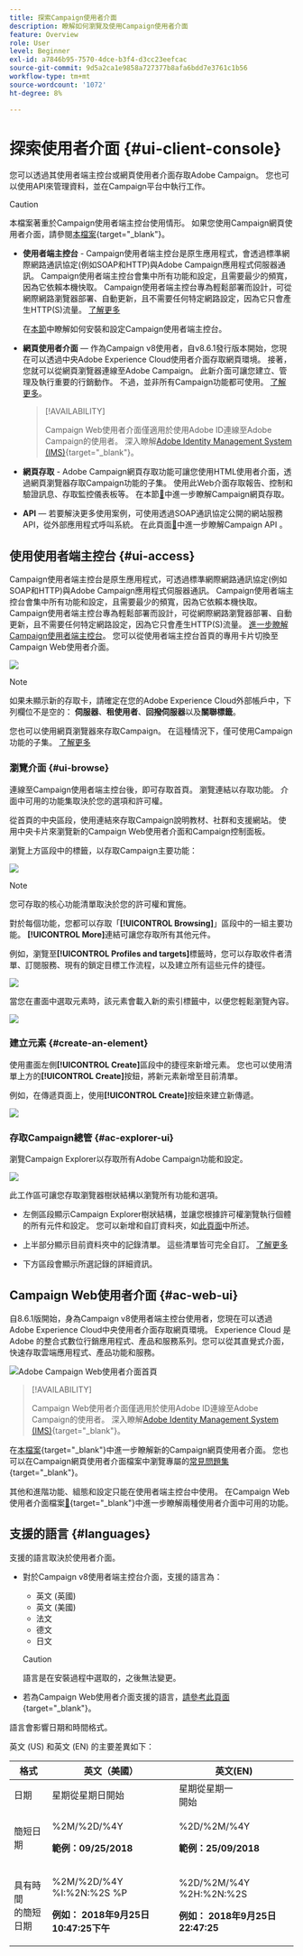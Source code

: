 ```yaml
---
title: 探索Campaign使用者介面
description: 瞭解如何瀏覽及使用Campaign使用者介面
feature: Overview
role: User
level: Beginner
exl-id: a7846b95-7570-4dce-b3f4-d3cc23eefcac
source-git-commit: 9d5a2ca1e9858a727377b8afa6bdd7e3761c1b56
workflow-type: tm+mt
source-wordcount: '1072'
ht-degree: 8%

---
```


# 探索使用者介面 {#ui-client-console}

您可以透過其使用者端主控台或網頁使用者介面存取Adobe Campaign。 您也可以使用API來管理資料，並在Campaign平台中執行工作。

>[!CAUTION]
>
>本檔案著重於Campaign使用者端主控台使用情形。 如果您使用Campaign網頁使用者介面，請參閱[本檔案](https://experienceleague.adobe.com/docs/campaign-web/v8/campaign-web-home.html?lang=zh-Hant){target="_blank"}。

* **使用者端主控台** - Campaign使用者端主控台是原生應用程式，會透過標準網際網路通訊協定(例如SOAP和HTTP)與Adobe Campaign應用程式伺服器通訊。 Campaign使用者端主控台會集中所有功能和設定，且需要最少的頻寬，因為它依賴本機快取。 Campaign使用者端主控台專為輕鬆部署而設計，可從網際網路瀏覽器部署、自動更新，且不需要任何特定網路設定，因為它只會產生HTTP(S)流量。 [了解更多](#ui-access)

  在[本節](../start/connect.md)中瞭解如何安裝和設定Campaign使用者端主控台。

* **網頁使用者介面** — 作為Campaign v8使用者，自v8.6.1發行版本開始，您現在可以透過中央Adobe Experience Cloud使用者介面存取網頁環境。 接著，您就可以從網頁瀏覽器連線至Adobe Campaign。 此新介面可讓您建立、管理及執行重要的行銷動作。 不過，並非所有Campaign功能都可使用。 [了解更多](#ac-web-ui)。

  >[!AVAILABILITY]
  >
  >Campaign Web使用者介面僅適用於使用Adobe ID連線至Adobe Campaign的使用者。 深入瞭解[Adobe Identity Management System (IMS)](https://helpx.adobe.com/tw/enterprise/using/identity.html){target="_blank"}。
  >

* **網頁存取** - Adobe Campaign網頁存取功能可讓您使用HTML使用者介面，透過網頁瀏覽器存取Campaign功能的子集。 使用此Web介面存取報告、控制和驗證訊息、存取監控儀表板等。  在本節[&#128279;](../start/connect.md#web-access)中進一步瞭解Campaign網頁存取。

* **API** — 若要解決更多使用案例，可使用透過SOAP通訊協定公開的網站服務API，從外部應用程式呼叫系統。 在此頁面[&#128279;](../dev/api.md)中進一步瞭解Campaign API 。


## 使用使用者端主控台 {#ui-access}

Campaign使用者端主控台是原生應用程式，可透過標準網際網路通訊協定(例如SOAP和HTTP)與Adobe Campaign應用程式伺服器通訊。 Campaign使用者端主控台會集中所有功能和設定，且需要最少的頻寬，因為它依賴本機快取。 Campaign使用者端主控台專為輕鬆部署而設計，可從網際網路瀏覽器部署、自動更新，且不需要任何特定網路設定，因為它只會產生HTTP(S)流量。  [進一步瞭解Campaign使用者端主控台](../start/connect.md)。 您可以從使用者端主控台首頁的專用卡片切換至Campaign Web使用者介面。

![](assets/web-ui.png)


>[!NOTE]
>
>如果未顯示新的存取卡，請確定在您的Adobe Experience Cloud外部帳戶中，下列欄位不是空的： **伺服器**、**租使用者**、**回撥伺服器**&#x200B;以及&#x200B;**關聯標籤**。


您也可以使用網頁瀏覽器來存取Campaign。 在這種情況下，僅可使用Campaign功能的子集。 [了解更多](#web-browser)

### 瀏覽介面 {#ui-browse}

連線至Campaign使用者端主控台後，即可存取首頁。 瀏覽連結以存取功能。 介面中可用的功能集取決於您的選項和許可權。

從首頁的中央區段，使用連結來存取Campaign說明教材、社群和支援網站。 使用中央卡片來瀏覽新的Campaign Web使用者介面和Campaign控制面板。

瀏覽上方區段中的標籤，以存取Campaign主要功能：

![](assets/overview-home.png)

>[!NOTE]
>
>您可存取的核心功能清單取決於您的許可權和實施。

對於每個功能，您都可以存取「**[!UICONTROL Browsing]**」區段中的一組主要功能。 **[!UICONTROL More]**&#x200B;連結可讓您存取所有其他元件。

例如，瀏覽至&#x200B;**[!UICONTROL Profiles and targets]**&#x200B;標籤時，您可以存取收件者清單、訂閱服務、現有的鎖定目標工作流程，以及建立所有這些元件的捷徑。

![](assets/overview-list.png)

當您在畫面中選取元素時，該元素會載入新的索引標籤中，以便您輕鬆瀏覽內容。

![](assets/new-tab.png)

### 建立元素 {#create-an-element}

使用畫面左側&#x200B;**[!UICONTROL Create]**&#x200B;區段中的捷徑來新增元素。 您也可以使用清單上方的&#x200B;**[!UICONTROL Create]**&#x200B;按鈕，將新元素新增至目前清單。

例如，在傳遞頁面上，使用&#x200B;**[!UICONTROL Create]**&#x200B;按鈕來建立新傳遞。

![](assets/new-recipient.png)

<!--
## Use a web browser {#web-browser}

You can also access a subset of Campaign capabilities through the a web browser.

The web access interface is similar to the console interface. From a browser, you can use the same navigation and display features as in the console, but you can perform only a reduced set of actions on campaigns. For example, you can view and cancel campaigns, but you cannot modify campaigns. 

[Learn more about Campaign web access](../start/connect.md#web-access).-->

### 存取Campaign總管 {#ac-explorer-ui}

瀏覽Campaign Explorer以存取所有Adobe Campaign功能和設定。

![](assets/explorer.png)

此工作區可讓您存取瀏覽器樹狀結構以瀏覽所有功能和選項。

* 左側區段顯示Campaign Explorer樹狀結構，並讓您根據許可權瀏覽執行個體的所有元件和設定。 您可以新增和自訂資料夾，如[此頁面](../audiences/folders-and-views.md)中所述。

* 上半部分顯示目前資料夾中的記錄清單。 這些清單皆可完全自訂。 [了解更多](../config/ui-settings.md)

* 下方區段會顯示所選記錄的詳細資訊。


## Campaign Web使用者介面 {#ac-web-ui}

自8.6.1版開始，身為Campaign v8使用者端主控台使用者，您現在可以透過Adobe Experience Cloud中央使用者介面存取網頁環境。 Experience Cloud 是 Adobe 的整合式數位行銷應用程式、產品和服務系列。您可以從其直覺式介面，快速存取雲端應用程式、產品功能和服務。

![Adobe Campaign Web使用者介面首頁](assets/ac-web-home.png)

>[!AVAILABILITY]
>
>Campaign Web使用者介面僅適用於使用Adobe ID連線至Adobe Campaign的使用者。 深入瞭解[Adobe Identity Management System (IMS)](https://helpx.adobe.com/tw/enterprise/using/identity.html){target="_blank"}。
>

在[本檔案](https://experienceleague.adobe.com/docs/campaign-web/v8/campaign-web-home.html?lang=zh-Hant){target="_blank"}中進一步瞭解新的Campaign網頁使用者介面。 您也可以在Campaign網頁使用者介面檔案中瀏覽專屬的[常見問題集](https://experienceleague.adobe.com/en/docs/campaign-web/v8/start/faq){target="_blank"}。

其他和進階功能、組態和設定只能在使用者端主控台中使用。 在Campaign Web使用者介面檔案[&#128279;](https://experienceleague.adobe.com/docs/campaign-web/v8/start/capability-matrix.html?lang=zh-Hant){target="_blank"}中進一步瞭解兩種使用者介面中可用的功能。


## 支援的語言 {#languages}

支援的語言取決於使用者介面。

* 對於Campaign v8使用者端主控台介面，支援的語言為：

   * 英文 (英國)
   * 英文 (美國)
   * 法文
   * 德文
   * 日文


  >[!CAUTION]
  >
  >語言是在安裝過程中選取的，之後無法變更。

* 若為Campaign Web使用者介面支援的語言，[請參考此頁面](https://experienceleague.adobe.com/docs/campaign-web/v8/start/connect-to-campaign.html#language-pref){target="_blank"}。


語言會影響日期和時間格式。

英文 (US) 和英文 (EN) 的主要差異如下：

<table> 
 <thead> 
  <tr> 
   <th> 格式<br /> </th> 
   <th> 英文（美國）<br /> </th> 
   <th> 英文(EN)<br /> </th> 
  </tr> 
 </thead> 
 <tbody> 
  <tr> 
   <td> 日期<br /> </td> 
   <td> 星期從星期日開始<br /> </td> 
   <td> 星期從星期一<br />開始 </td> 
  </tr> 
  <tr> 
   <td> 簡短日期<br /> </td> 
   <td> <p>%2M/%2D/%4Y</p><p><strong>範例：09/25/2018</strong></p> </td> 
   <td> <p>%2D/%2M/%4Y</p><p><strong>範例：25/09/2018</strong></p> </td> 
  </tr> 
  <tr> 
   <td> 具有時間<br />的簡短日期 </td> 
   <td> <p>%2M/%2D/%4Y %I:%2N:%2S %P</p><p><strong>例如： 2018年9月25日10:47:25下午</strong></p> </td> 
   <td> <p>%2D/%2M/%4Y %2H:%2N:%2S</p><p><strong>例如： 2018年9月25日22:47:25</strong></p> </td> 
  </tr> 
 </tbody> 
</table>
